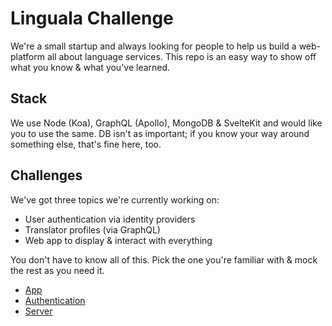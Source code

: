 # Linguala Challenge

We're a small startup and always looking for people to help us build a web-platform all about language services. This repo is an easy way to show off what you know & what you've learned.

## Stack

We use Node (Koa), GraphQL (Apollo), MongoDB & SvelteKit and would like you to use the same. DB isn't as important; if you know your way around something else, that's fine here, too.

## Challenges

We've got three topics we're currently working on:
- User authentication via identity providers
- Translator profiles (via GraphQL)
- Web app to display & interact with everything

You don't have to know all of this. Pick the one you're familiar with & mock the rest as you need it.

- [App](packages/app/README.md)
- [Authentication](packages/auth/README.md)
- [Server](packages/auth/README.md)
